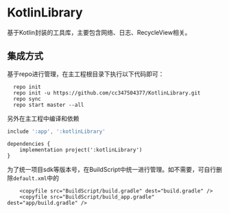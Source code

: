 # KotlinLibrary
基于Kotlin封装的工具库，主要包含网络、日志、RecycleView相关。

## 集成方式
基于repo进行管理，在主工程根目录下执行以下代码即可：
```
  repo init
  repo init -u https://github.com/cc347504377/KotlinLibrary.git
  repo sync
  repo start master --all
```
另外在主工程中编译和依赖

```gradle
include ':app', ':kotlinLibrary'
```

```
dependencies {
    implementation project(':kotlinLibrary')
}
```

为了统一项目sdk等版本号，在BuildScript中统一进行管理。如不需要，可自行删除`default.xml`中的

```
    <copyfile src="BuildScript/build.gradle" dest="build.gradle" />
    <copyfile src="BuildScript/build_app.gradle" dest="app/build.gradle" />
```
